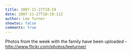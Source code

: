 ```yaml
---
title: 2007-11-27T10-19
date: 2007-11-27T10:19:11Z
author: Lee Turner
showtoc: false
comments: true
---
```


Photos from the week with the family have been uploaded - http://www.flickr.com/photos/leeturner/

